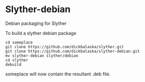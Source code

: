 # Slyther-debian
Debian packaging for Slyther

To build a slyther debian package

	cd someplace
	git clone https://github.com/dickbalaska/slyther.git
	git clone https://github.com/dickbalaska/slyther-debian.git
	mv slyther-debian slyther/debian
	cd slyther
	debuild

someplace will now contain the resultant .deb file.
